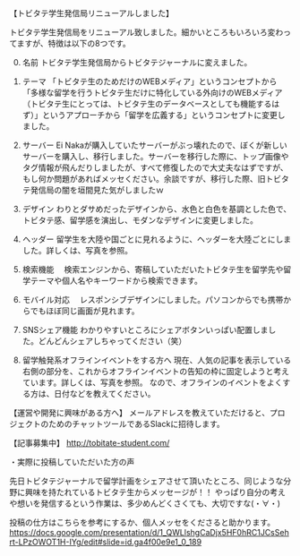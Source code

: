 
【トビタテ学生発信局リニューアルしました】

トビタテ学生発信局をリニューアル致しました。細かいところもいろいろ変わってますが、特徴は以下の8つです。<br>

0. 名前
トビタテ学生発信局からトビタテジャーナルに変えました。

1. テーマ
「トビタテ生のためだけのWEBメディア」というコンセプトから「多様な留学を行うトビタテ生だけに特化している外向けのWEBメディア（トビタテ生にとっては、トビタテ生のデータベースとしても機能するはず）」というアプローチから「留学を広義する」というコンセプトに変更しました。

2. サーバー
Ei Nakaが購入していたサーバーがぶっ壊れたので、ぼくが新しいサーバーを購入し、移行しました。サーバーを移行した際に、トップ画像やタグ情報が飛んだりしましたが、すべて修復したので大丈夫なはずですが、もし何か問題があればメッセください。余談ですが、移行した際、旧トビタテ発信局の闇を垣間見た気がしましたｗ

3. デザイン
わりとダサめだったデザインから、水色と白色を基調とした色で、トビタテ感、留学感を演出し、モダンなデザインに変更しました。

4. ヘッダー
留学生を大陸や国ごとに見れるように、ヘッダーを大陸ごとにしました。詳しくは、写真を参照。

5. 検索機能　
検索エンジンから、寄稿していただいたトビタテ生を留学先や留学テーマや個人名やキーワードから検索できます。

6. モバイル対応　
レスポンシブデザインにしました。パソコンからでも携帯からでもほぼ同じ画面が見れます。

7. SNSシェア機能
わかりやすいところにシェアボタンいっぱい配置しました。どんどんシェアしちゃってください（笑）

8. 留学触発系オフラインイベントをする方へ
現在、人気の記事を表示している右側の部分を、これからオフラインイベントの告知の枠に固定しようと考えています。詳しくは、写真を参照。
なので、オフラインのイベントをよくする方は、日付などを教えてください。

【運営や開発に興味がある方へ】
メールアドレスを教えていただけると、プロジェクトのためのチャットツールであるSlackに招待します。

【記事募集中】
http://tobitate-student.com/

・実際に投稿していただいた方の声

先日トビタテジャーナルで留学計画をシェアさせて頂いたところ、同じような分野に興味を持たれているトビタテ生からメッセージが！！ やっぱり自分の考えや想いを発信するという作業は、多少めんどくさくても、大切ですな(・∀・)

投稿の仕方はこちらを参考にするか、個人メッセをくださると助かります。
https://docs.google.com/presentation/d/1_QWLlshgCaDjx5HF0hRC1JCsSehrt-LPzOWOT1H-IYg/edit#slide=id.ga4f00e9e1_0_189



